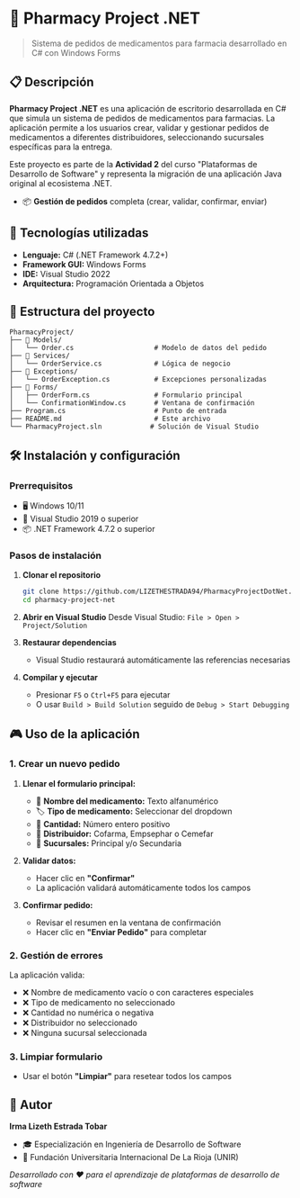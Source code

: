 # 🏥 Pharmacy Project .NET

> Sistema de pedidos de medicamentos para farmacia desarrollado en C# con Windows Forms

## 📋 Descripción

**Pharmacy Project .NET** es una aplicación de escritorio desarrollada en C# que simula un sistema de pedidos de medicamentos para farmacias. La aplicación permite a los usuarios crear, validar y gestionar pedidos de medicamentos a diferentes distribuidores, seleccionando sucursales específicas para la entrega.

Este proyecto es parte de la **Actividad 2** del curso "Plataformas de Desarrollo de Software" y representa la migración de una aplicación Java original al ecosistema .NET.

- 📦 **Gestión de pedidos** completa (crear, validar, confirmar, enviar)

## 🚀 Tecnologías utilizadas

- **Lenguaje:** C# (.NET Framework 4.7.2+)
- **Framework GUI:** Windows Forms
- **IDE:** Visual Studio 2022
- **Arquitectura:** Programación Orientada a Objetos

## 📁 Estructura del proyecto

```
PharmacyProject/
├── 📁 Models/
│   └── Order.cs                    # Modelo de datos del pedido
├── 📁 Services/
│   └── OrderService.cs             # Lógica de negocio
├── 📁 Exceptions/
│   └── OrderException.cs           # Excepciones personalizadas
├── 📁 Forms/
│   ├── OrderForm.cs                # Formulario principal
│   └── ConfirmationWindow.cs       # Ventana de confirmación
├── Program.cs                      # Punto de entrada
├── README.md                       # Este archivo
└── PharmacyProject.sln            # Solución de Visual Studio
```

## 🛠️ Instalación y configuración

### Prerrequisitos

- 🖥️ Windows 10/11
- 🔧 Visual Studio 2019 o superior
- 📦 .NET Framework 4.7.2 o superior

### Pasos de instalación

1. **Clonar el repositorio**
   ```bash
   git clone https://github.com/LIZETHESTRADA94/PharmacyProjectDotNet.git
   cd pharmacy-project-net
   ```

2. **Abrir en Visual Studio**
   Desde Visual Studio: `File > Open > Project/Solution`

3. **Restaurar dependencias**
   - Visual Studio restaurará automáticamente las referencias necesarias

4. **Compilar y ejecutar**
   - Presionar `F5` o `Ctrl+F5` para ejecutar
   - O usar `Build > Build Solution` seguido de `Debug > Start Debugging`

## 🎮 Uso de la aplicación

### 1. Crear un nuevo pedido

1. **Llenar el formulario principal:**
   - 💊 **Nombre del medicamento:** Texto alfanumérico
   - 🏷️ **Tipo de medicamento:** Seleccionar del dropdown
   - 🔢 **Cantidad:** Número entero positivo
   - 🚚 **Distribuidor:** Cofarma, Empsephar o Cemefar
   - 🏪 **Sucursales:** Principal y/o Secundaria

2. **Validar datos:**
   - Hacer clic en **"Confirmar"**
   - La aplicación validará automáticamente todos los campos

3. **Confirmar pedido:**
   - Revisar el resumen en la ventana de confirmación
   - Hacer clic en **"Enviar Pedido"** para completar

### 2. Gestión de errores

La aplicación valida:
- ❌ Nombre de medicamento vacío o con caracteres especiales
- ❌ Tipo de medicamento no seleccionado
- ❌ Cantidad no numérica o negativa
- ❌ Distribuidor no seleccionado
- ❌ Ninguna sucursal seleccionada

### 3. Limpiar formulario

- Usar el botón **"Limpiar"** para resetear todos los campos

## 👥 Autor

**Irma Lizeth Estrada Tobar**
- 🎓 Especialización en Ingeniería de Desarrollo de Software
- 🏫 Fundación Universitaria Internacional De La Rioja (UNIR)

*Desarrollado con ❤️ para el aprendizaje de plataformas de desarrollo de software*
